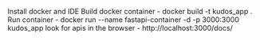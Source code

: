 Install docker and IDE
Build docker container - docker build -t kudos_app .
Run container - docker run --name fastapi-container -d -p 3000:3000 kudos_app
look for apis in the browser - http://localhost:3000/docs/